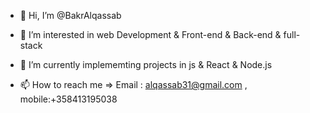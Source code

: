- 👋 Hi, I’m @BakrAlqassab
- 👀 I’m interested in web Development & Front-end & Back-end & full-stack
- 🌱 I’m currently implememting projects in js & React & Node.js

- 📫 How to reach me => 
Email : alqassab31@gmail.com , 
mobile:+358413195038

<!---
BakrAlqassab/BakrAlqassab is a ✨ special ✨ repository because its `README.md` (this file) appears on your GitHub profile.
You can click the Preview link to take a look at your changes.
--->
